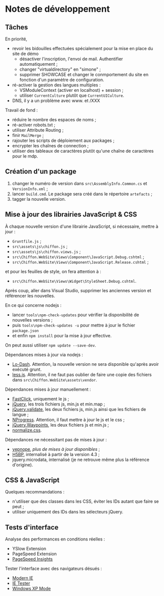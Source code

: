Notes de développement
======================

Tâches
------

En priorité,
- revoir les bidouilles effectuées spécialement pour la mise en place du site de démo
  * désactiver l'inscription, l'envoi de mail. Authentifier automatiquement ;
  * changer "virtualdirectory" en "simone" ;
  * supprimer SHOWCASE et changer le conmportement du site en fonction d'un
    paramètre de configuration.
- ré-activer la gestion des langues multiples :
  * VSModuleContext (activer en localhost) + session ;
  * utiliser `CurrentCulture` plutôt que `CurrentUICulture`.
- DNS, il y a un problème avec www. et /XXX

Travail de fond :
- réduire le nombre des espaces de noms ;
- ré-activer robots.txt ;
- utiliser Attribute Routing ;
- finir `MailMerge` ;
- rajouter les scripts de déploiement aux packages ;
- encrypter les chaînes de connection ;
- utiliser des tableaux de caractères plutôt qu'une chaîne de caractères pour le mdp.

Création d'un package
---------------------

1. changer le numéro de version dans `src\AssemblyInfo.Common.cs` et `VersionInfo.xml` ;
2. lancer `build.cmd`. Le package sera créé dans le répertoire `artefacts` ;
3. tagger la nouvelle version.

Mise à jour des librairies JavaScript & CSS
-------------------------------------------

À chaque nouvelle version d'une librairie JavaScript, si nécessaire, mettre à jour :
- `Gruntfile.js` ;
- `src\assets\js\chiffon.js` ;
- `src\assets\js\chiffon.views.js` ;
- `src\Chiffon.WebSite\Views\Component\JavaScript.Debug.cshtml` ;
- `src\Chiffon.WebSite\Views\Component\JavaScript.Release.cshtml` ;

et pour les feuilles de style, on fera attention à :
- `src\Chiffon.WebSite\Views\Widget\StyleSheet.Debug.cshtml`.

Après coup, aller dans Visual Studio, supprimer les anciennes version et
référencer les nouvelles.

En ce qui concerne nodejs :
- lancer `tools\npm-check-updates` pour vérifier la disponibilité de nouvelles versions ;
- puis `tools\npm-check-updates -u` pour mettre à jour le fichier `package.json`
- et enfin `npm install` pour la mise à jour effective.

On peut aussi utiliser `npm update --save-dev`.

Dépendances mises à jour via nodejs :
- [Lo-Dash](https://lodash.com/). Attention, la nouvelle version ne sera
  disponible qu'après avoir exécuté grunt.
- [less.js](http://lesscss.org/). Attention, il ne faut pas oublier de faire
  une copie des fichiers dans `src\Chiffon.WebSite\assets\vendor`.

Dépendances mises à jour manuellement :
- [FastClick](https://github.com/ftlabs/fastclick), uniquement le js ;
- [jQuery](https://jquery.com/download/), les trois fichiers js, min.js et min.map ;
- [jQuery.validate](http://jqueryvalidation.org/), les deux fichiers js, min.js
  ainsi que les fichiers de langue ;
- [NProgress](http://ricostacruz.com/nprogress/). Attention, il faut mettre
  à jour le js et le css ;
- [jQuery.Waypoints](https://github.com/imakewebthings/waypoints), les deux
  fichiers js et min.js ;
- [normalize.css](http://necolas.github.io/normalize.css/).

Dépendances ne nécessitant pas de mises à jour :
- [yepnope](http://yepnopejs.com/), _plus de mises à jour disponibles_ ;
- [H5BP](https://github.com/h5bp/html5-boilerplate), internalisé à partir de la version 4.3 ;
- jquery.microdata, internalisé (je ne retrouve même plus la référence d'origine).

CSS & JavaScript
----------------

Quelques recommandations :
- n'utiliser que des classes dans les CSS, éviter les IDs autant que faire se peut ;
- utiliser uniquement des IDs dans les sélecteurs jQuery.

Tests d'interface
-----------------

Analyse des performances en conditions réelles :
- YSlow Extension
- PageSpeed Extension
- [PageSpeed Insights](http://developers.google.com/speed/pagespeed/insights/)

Tester l'interface avec des navigateurs désués :
- [Modern IE](http://www.modern.ie/)
- [IE Tester](http://my-debugbar.com/wiki/IETester/HomePage)
- [Windows XP Mode](http://windows.microsoft.com/en-us/windows7/products/features/windows-xp-mode)
